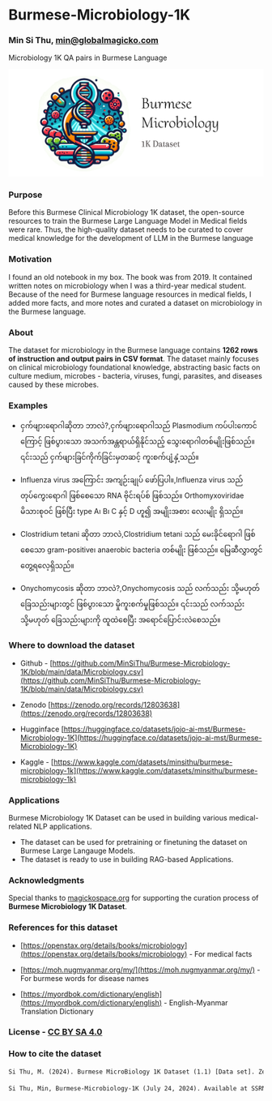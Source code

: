 # Burmese-Microbiology-1K

### **Min Si Thu, [min@globalmagicko.com](min@globalmagicko.com)**

Microbiology 1K QA pairs in Burmese Language 


![Burmese Microbiology 1K - MyanmarGPT](logos/Burmese-Microbiology-1K-Logo.png)

### Purpose

Before this  Burmese Clinical Microbiology 1K dataset, the open-source resources to train the Burmese Large Language Model in Medical fields were rare.
Thus, the high-quality dataset needs to be curated to cover medical knowledge for the development of LLM in the Burmese language

### Motivation

I found an old notebook in my box. The book was from 2019. It contained written notes on microbiology when I was a third-year medical student. Because of the need for Burmese language resources in medical fields, I added more facts, and more notes and curated a dataset on microbiology in the Burmese language.

### About

The dataset for microbiology in the Burmese language contains **1262 rows of instruction and output pairs in CSV format**.
The dataset mainly focuses on clinical microbiology foundational knowledge, abstracting basic facts on culture medium, microbes - bacteria, viruses, fungi, parasites, and diseases caused by these microbes.

### Examples

- ငှက်ဖျားရောဂါဆိုတာ ဘာလဲ?,ငှက်ဖျားရောဂါသည် Plasmodium ကပ်ပါးကောင်ကြောင့် ဖြစ်ပွားသော အသက်အန္တရာယ်ရှိနိုင်သည့် သွေးရောဂါတစ်မျိုးဖြစ်သည်။ ၎င်းသည် ငှက်ဖျားခြင်ကိုက်ခြင်းမှတဆင့် ကူးစက်ပျံ့နှံ့သည်။

- Influenza virus အကြောင်း အကျဉ်းချုပ် ဖော်ပြပါ။,Influenza virus သည် တုပ်ကွေးရောဂါ ဖြစ်စေသော RNA ဗိုင်းရပ်စ် ဖြစ်သည်။ Orthomyxoviridae မိသားစုဝင် ဖြစ်ပြီး type A၊ B၊ C နှင့် D ဟူ၍ အမျိုးအစား လေးမျိုး ရှိသည်။

- Clostridium tetani ဆိုတာ ဘာလဲ,Clostridium tetani သည် မေးခိုင်ရောဂါ ဖြစ်စေသော gram-positive၊ anaerobic bacteria တစ်မျိုး ဖြစ်သည်။ မြေဆီလွှာတွင် တွေ့ရလေ့ရှိသည်။

- Onychomycosis ဆိုတာ ဘာလဲ?,Onychomycosis သည် လက်သည်း သို့မဟုတ် ခြေသည်းများတွင် ဖြစ်ပွားသော မှိုကူးစက်မှုဖြစ်သည်။ ၎င်းသည် လက်သည်း သို့မဟုတ် ခြေသည်းများကို ထူထဲစေပြီး အရောင်ပြောင်းလဲစေသည်။

### Where to download the dataset

- Github - [https://github.com/MinSiThu/Burmese-Microbiology-1K/blob/main/data/Microbiology.csv](https://github.com/MinSiThu/Burmese-Microbiology-1K/blob/main/data/Microbiology.csv)

- Zenodo [https://zenodo.org/records/12803638](https://zenodo.org/records/12803638)

- Hugginface [https://huggingface.co/datasets/jojo-ai-mst/Burmese-Microbiology-1K](https://huggingface.co/datasets/jojo-ai-mst/Burmese-Microbiology-1K)

- Kaggle - [https://www.kaggle.com/datasets/minsithu/burmese-microbiology-1k](https://www.kaggle.com/datasets/minsithu/burmese-microbiology-1k)

### Applications

Burmese Microbiology 1K Dataset can be used in building various medical-related NLP applications.
 
- The dataset can be used for pretraining or finetuning the dataset on Burmese Large Langauge Models.
- The dataset is ready to use in building RAG-based Applications.

### Acknowledgments

Special thanks to [magickospace.org](magickospace.org) for supporting the curation process of **Burmese Microbiology 1K Dataset**.

### References for this dataset

- [https://openstax.org/details/books/microbiology](https://openstax.org/details/books/microbiology) - For medical facts

- [https://moh.nugmyanmar.org/my/](https://moh.nugmyanmar.org/my/) - For burmese words for disease names

- [https://myordbok.com/dictionary/english](https://myordbok.com/dictionary/english) - English-Myanmar Translation Dictionary

### License - **[CC BY SA 4.0](https://creativecommons.org/licenses/by-sa/4.0/)**

### How to cite the dataset

```txt
Si Thu, M. (2024). Burmese MicroBiology 1K Dataset (1.1) [Data set]. Zenodo. https://doi.org/10.5281/zenodo.12803638

Si Thu, Min, Burmese-Microbiology-1K (July 24, 2024). Available at SSRN: https://ssrn.com/abstract=4904320
```
